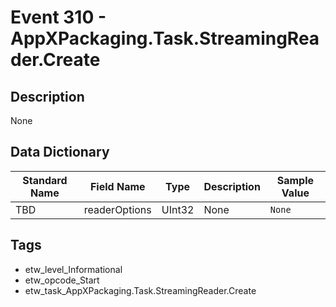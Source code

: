# Event 310 - AppXPackaging.Task.StreamingReader.Create

## Description
None

## Data Dictionary
|Standard Name|Field Name|Type|Description|Sample Value|
|---|---|---|---|---|
|TBD|readerOptions|UInt32|None|`None`|

## Tags
* etw_level_Informational
* etw_opcode_Start
* etw_task_AppXPackaging.Task.StreamingReader.Create